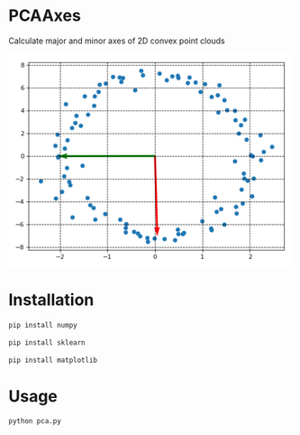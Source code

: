 # PCAAxes
Calculate major and minor axes of 2D convex point clouds

![Alt Text](pca.gif)

# Installation
```bash
pip install numpy
```
```bash
pip install sklearn
```
```bash
pip install matplotlib
```

# Usage
```bash
python pca.py
```
